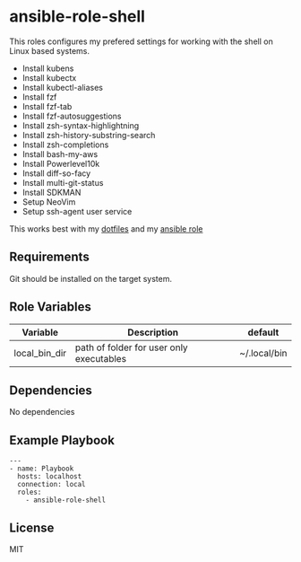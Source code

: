 ansible-role-shell
=========

This roles configures my prefered settings for working with the shell on Linux based systems.

- Install kubens
- Install kubectx
- Install kubectl-aliases
- Install fzf
- Install fzf-tab
- Install fzf-autosuggestions
- Install zsh-syntax-highlightning
- Install zsh-history-substring-search
- Install zsh-completions
- Install bash-my-aws
- Install Powerlevel10k
- Install diff-so-facy
- Install multi-git-status
- Install SDKMAN
- Setup NeoVim 
- Setup ssh-agent user service

This works best with my [dotfiles](https://github.com/Allaman/dotfiles) and my [ansible role](https://github.com/Allaman/ansible-role-dotfiles)

Requirements
------------

Git should be installed on the target system.

Role Variables
--------------

| Variable| Description | default |
|---------|-------------|---------|
| local_bin_dir | path of folder for user only executables | ~/.local/bin |

Dependencies
------------

No dependencies

Example Playbook
----------------

```
---
- name: Playbook
  hosts: localhost
  connection: local
  roles:
    - ansible-role-shell
```

License
-------

MIT
